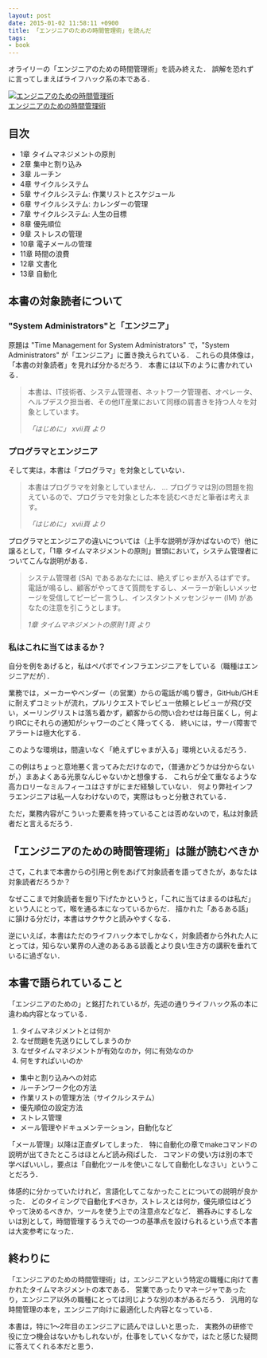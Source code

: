 ```yaml
---
layout: post
date: 2015-01-02 11:58:11 +0900
title: 「エンジニアのための時間管理術」を読んだ
tags:
- book
---
```

オライリーの「エンジニアのための時間管理術」を読み終えた．
誤解を恐れずに言ってしまえばライフハック系の本である．

[![エンジニアのための時間管理術](http://ecx.images-amazon.com/images/I/51jWtxU0sAL._SL160_.jpg)](http://www.amazon.co.jp/exec/obidos/ASIN/4873113075/hifumiass-22/ref=nosim/)  
[エンジニアのための時間管理術](http://www.amazon.co.jp/exec/obidos/ASIN/4873113075/hifumiass-22/ref=nosim/)

## 目次

- 1章 タイムマネジメントの原則
- 2章 集中と割り込み
- 3章 ルーチン
- 4章 サイクルシステム
- 5章 サイクルシステム: 作業リストとスケジュール
- 6章 サイクルシステム: カレンダーの管理
- 7章 サイクルシステム: 人生の目標
- 8章 優先順位
- 9章 ストレスの管理
- 10章 電子メールの管理
- 11章 時間の浪費
- 12章 文書化
- 13章 自動化

## 本書の対象読者について

### "System Administrators"と「エンジニア」

原題は "Time Management for System Administrators" で，"System Administrators" が「エンジニア」に置き換えられている．
これらの具体像は，「本書の対象読者」を見れば分かるだろう．
本書には以下のように書かれている．

> 本書は、IT技術者、システム管理者、ネットワーク管理者、オペレータ、ヘルプデスク担当者、その他IT産業において同様の肩書きを持つ人々を対象としています。
> 
> *「はじめに」 xvii頁 より*

### プログラマとエンジニア

そして実は，本書は「プログラマ」を対象としていない．

> 本書はプログラマを対象としていません．
> ...
> プログラマは別の問題を抱えているので、プログラマを対象とした本を読むべきだと筆者は考えます。
> 
> *「はじめに」 xvii頁 より*

プログラマとエンジニアの違いについては（上手な説明が浮かばないので）他に譲るとして，「1章 タイムマネジメントの原則」冒頭において，システム管理者についてこんな説明がある．

> システム管理者 (SA) であるあなたには、絶えずじゃまが入るはずです。電話が鳴るし、顧客がやってきて質問をするし、メーラーが新しいメッセージを受信してピーピー言うし、インスタントメッセンジャー (IM) があなたの注意を引こうとします。
> 
> *1章 タイムマネジメントの原則 1頁 より*

### 私はこれに当てはまるか？

自分を例をあげると，私はペパボでインフラエンジニアをしている（職種はエンジニアだが）．

業務では，メーカーやベンダー（の営業）からの電話が鳴り響き，GitHub/GH:E に耐えずコミットが流れ，プルリクエストでレビュー依頼とレビューが飛び交い，メーリングリストは落ち着かず，顧客からの問い合わせは毎日届くし，何よりIRCにそれらの通知がシャワーのごとく降ってくる．
終いには，サーバ障害でアラートは極大化する．

このような環境は，間違いなく「絶えずじゃまが入る」環境といえるだろう．

この例はちょっと意地悪く言ってみただけなので，（普通かどうかは分からないが，）まあよくある光景なんじゃないかと想像する．
これらが全て重なるような高カロリーなミルフィーユはさすがにまだ経験していない．
何より弊社インフラエンジニアは私一人なわけないので，実際はもっと分散されている．

ただ，業務内容がこういった要素を持っていることは否めないので，私は対象読者だと言えるだろう．

## 「エンジニアのための時間管理術」は誰が読むべきか

さて，これまで本書からの引用と例をあげて対象読者を語ってきたが，あなたは対象読者だろうか？

なぜここまで対象読者を掘り下げたかというと，「これに当てはまるのは私だ」という人にとって，喉を通る本になっているからだ．
描かれた「あるある話」に頷ける分だけ，本書はサクサクと読みやすくなる．

逆にいえば，本書はただのライフハック本でしかなく，対象読者から外れた人にとっては，知らない業界の人達のあるある談義とより良い生き方の講釈を垂れているに過ぎない．

## 本書で語られていること

「エンジニアのための」と銘打たれているが，先述の通りライフハック系の本に違わぬ内容となっている．

1. タイムマネジメントとは何か
1. なぜ問題を先送りにしてしまうのか
1. なぜタイムマネジメントが有効なのか，何に有効なのか
1. 何をすればいいのか
  - 集中と割り込みへの対応
  - ルーチンワーク化の方法
  - 作業リストの管理方法（サイクルシステム）
  - 優先順位の設定方法
  - ストレス管理
  - メール管理やドキュメンテーション，自動化など

「メール管理」以降は正直ダレてしまった．
特に自動化の章でmakeコマンドの説明が出てきたところはほとんど読み飛ばした．
コマンドの使い方は別の本で学べばいいし，要点は「自動化ツールを使いこなして自動化しなさい」ということだろう．

体感的に分かっていたけれど，言語化してこなかったことについての説明が良かった．
どのタイミングで自動化すべきか，ストレスとは何か，優先順位はどうやって決めるべきか，ツールを使う上での注意点などなど．
鵜呑みにするしないは別として，時間管理するうえでの一つの基準点を設けられるという点で本書は大変参考になった．

## 終わりに

「エンジニアのための時間管理術」は，エンジニアという特定の職種に向けて書かれたタイムマネジメントの本である．
営業であったりマネージャであったり，エンジニア以外の職種にとっては同じような別の本があるだろう．
汎用的な時間管理の本を，エンジニア向けに最適化した内容となっている．

本書は，特に1〜2年目のエンジニアに読んでほしいと思った．
実務外の研修で役に立つ機会はないかもしれないが，仕事をしていくなかで，はたと感じた疑問に答えてくれる本だと思う．
